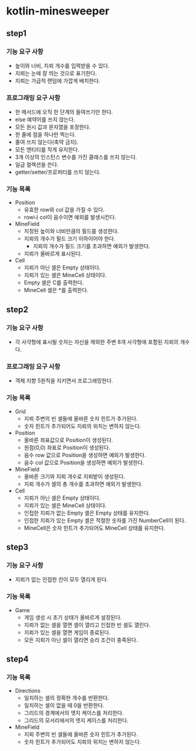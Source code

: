 # kotlin-minesweeper
## step1
### 기능 요구 사항
- 높이와 너비, 지뢰 개수를 입력받을 수 있다.
- 지뢰는 눈에 잘 띄는 것으로 표기한다.
- 지뢰는 가급적 랜덤에 가깝게 배치한다.
### 프로그래밍 요구 사항
- 한 메서드에 오직 한 단계의 들여쓰기만 한다.
- else 예약어를 쓰지 않는다.
- 모든 원시 값과 문자열을 포장한다.
- 한 줄에 점을 하나만 찍는다.
- 줄여 쓰지 않는다(축약 금지).
- 모든 엔티티를 작게 유지한다.
- 3개 이상의 인스턴스 변수를 가진 클래스를 쓰지 않는다.
- 일급 컬렉션을 쓴다.
- getter/setter/프로퍼티를 쓰지 않는다.
### 기능 목록
- Position
  - 유효한 row와 col 값을 가질 수 있다.
  - row나 col이 음수이면 예외를 발생시킨다.
- MineField
  - 지정된 높이와 너비만큼의 필드를 생성한다.
  - 지뢰의 개수가 필드 크기 이하이어야 한다.
    - 지뢰의 개수가 필드 크기를 초과하면 예외가 발생한다.
  - 지뢰가 올바르게 표시된다.
- Cell
  - 지뢰가 아닌 셀은 Empty 상태이다.
  - 지뢰가 있는 셀은 MineCell 상태이다.
  - Empty 셀은 C를 출력한다.
  - MineCell 셀은 *를 출력한다.
## step2
### 기능 요구 사항
- 각 사각형에 표시될 숫자는 자신을 제외한 주변 8개 사각형에 포함된 지뢰의 개수다.
### 프로그래밍 요구 사항
- 객체 지향 5원칙을 지키면서 프로그래밍한다.
### 기능 목록
- Grid
  - 지뢰 주변의 빈 셀들에 올바른 숫자 힌트가 추가된다.
  - 숫자 힌트가 추가되어도 지뢰의 위치는 변하지 않는다.
- Position
  - 올바른 좌표값으로 Position이 생성된다.
  - 원점(0,0) 좌표로 Position이 생성된다.
  - 음수 row 값으로 Position을 생성하면 예외가 발생한다.
  - 음수 col 값으로 Position을 생성하면 예외가 발생한다.
- MineField
  - 올바른 크기와 지뢰 개수로 지뢰밭이 생성된다.
  - 지뢰 개수가 셀의 총 개수를 초과하면 예외가 발생한다.
- Cell
  - 지뢰가 아닌 셀은 Empty 상태이다.
  - 지뢰가 있는 셀은 MineCell 상태이다.
  - 인접한 지뢰가 없는 Empty 셀은 Empty 상태를 유지한다.
  - 인접한 지뢰가 있는 Empty 셀은 적절한 숫자를 가진 NumberCell이 된다.
  - MineCell은 숫자 힌트가 추가되어도 MineCell 상태를 유지한다.
## step3
### 기능 요구 사항
- 지뢰가 없는 인접한 칸이 모두 열리게 된다.
### 기능 목록
- Game
  - 게임 생성 시 초기 상태가 올바르게 설정된다.
  - 지뢰가 없는 셀을 열면 셀이 열리고 인접한 빈 셀도 열린다.
  - 지뢰가 있는 셀을 열면 게임이 종료된다.
  - 모든 지뢰가 아닌 셀이 열리면 승리 조건이 충족된다.
## step4
### 기능 목록
- Directions
  - 일치하는 셀의 정확한 개수를 반환한다.
  - 일치하는 셀이 없을 때 0을 반환한다.
  - 그리드의 경계에서의 엣지 케이스를 처리한다.
  - 그리드의 모서리에서의 엣지 케이스를 처리한다.
- MineField
  - 지뢰 주변의 빈 셀들에 올바른 숫자 힌트가 추가된다.
  - 숫자 힌트가 추가되어도 지뢰의 위치는 변하지 않는다.
